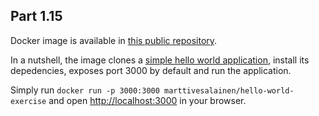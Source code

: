 ## Part 1.15

Docker image is available in [this public repository](https://cloud.docker.com/repository/docker/marttivesalainen/hello-world-exercise).

In a nutshell, the image clones a [simple hello world application](https://github.com/marttivesalainen/node-hello-world), install its depedencies, exposes port 3000 by default and run the application.

Simply run `docker run -p 3000:3000 marttivesalainen/hello-world-exercise` and open [http://localhost:3000](http://localhost:3000) in your browser.
